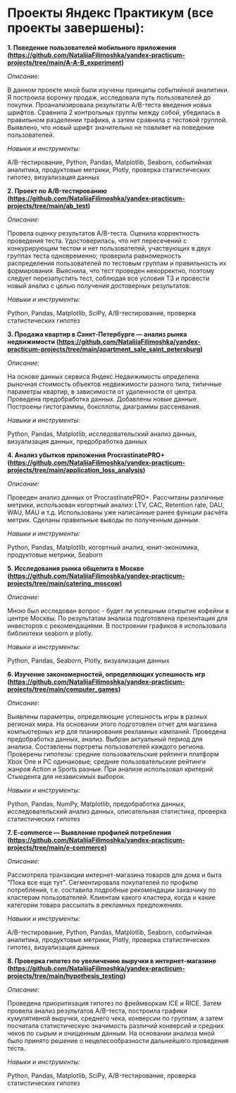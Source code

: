 # Проекты Яндекс Практикум (все проекты завершены):

**1. Поведение пользователей мобильного приложения (https://github.com/NataliiaFilimoshka/yandex-practicum-projects/tree/main/A-A-B_experiment)**

*Описание:*

В данном проекте мной были изучены принципы событийной аналитики. Я построила воронку продаж, исследовала путь пользователей до покупки. Проанализировала результаты A/B-теста введения новых шрифтов. Сравнила 2 контрольных группы между собой, убедилась в правильном разделении трафика, а затем сравнила с тестовой группой. Выявлено, что новый шрифт значительно не повлияет на поведение пользователей.

*Навыки и инструменты:*

A/B-тестирование, Python, Pandas, Matplotlib, Seaborn, событийная аналитика, продуктовые метрики, Plotly, проверка статистических гипотез, визуализация данных

**2. Проект по А/B-тестированию (https://github.com/NataliiaFilimoshka/yandex-practicum-projects/tree/main/ab_test)**

*Описание:*

Провела оценку результатов A/B-теста. Оценила корректность проведения теста. Удостоверилась, что нет пересечений с конкурирующим тестом и нет пользователей, участвующих в двух группах теста одновременно; проверила равномерность распределения пользователей по тестовым группам и правильность их формирования. Выяснила, что тест проведен некорректно, поэтому следует перезапустить тест, соблюдая все условия ТЗ и провести новый анализ с целью получения достоверных результатов.

*Навыки и инструменты:*

Python, Pandas, Matplotlib, SciPy, A/B-тестирование, проверка статистических гипотез

**3. Продажа квартир в Санкт-Петербурге — анализ рынка недвижимости (https://github.com/NataliiaFilimoshka/yandex-practicum-projects/tree/main/apartment_sale_saint_petersburg)**

*Описание:*

На основе данных сервиса Яндекс.Недвижимость определена рыночная стоимость объектов недвижимости разного типа, типичные параметры квартир, в зависимости от удаленности от центра. Проведена предобработка данных. Добавлены новые данные. Построены гистограммы, боксплоты, диаграммы рассеивания. 

*Навыки и инструменты:*

Python, Pandas, Matplotlib, исследовательский анализ данных, визуализация данных, предобработка данных

**4. Анализ убытков приложения ProcrastinatePRO+ (https://github.com/NataliiaFilimoshka/yandex-practicum-projects/tree/main/application_loss_analysis)**

*Описание:*

Проведен анализ данных от ProcrastinatePRO+. Рассчитаны различные метрики, использован когортный анализ: LTV, CAC, Retention rate, DAU, WAU, MAU и т.д. Использованы уже написанные ранее функции расчёта метрик. Сделаны правильные выводы по полученным данным.

*Навыки и инструменты:*

Python, Pandas, Matplotlib, когортный анализ, юнит-экономика, продуктовые метрики, Seaborn

**5. Исследования рынка общепита в Москве (https://github.com/NataliiaFilimoshka/yandex-practicum-projects/tree/main/catering_moscow)**

*Описание:*

Мною был исследован вопрос - будет ли успешным открытие кофейни в центре Москвы. По результатам анализа подготовлена презентация для инвесторов с рекомендациями. В построении графиков я использовала библиотеки seaborn и plotly. 

*Навыки и инструменты:*

Python, Pandas, Seaborn, Plotly, визуализация данных

**6. Изучение закономерностей, определяющих успешность игр (https://github.com/NataliiaFilimoshka/yandex-practicum-projects/tree/main/computer_games)**

*Описание:*

Выявлены параметры, определяющие успешность игры в разных регионах мира. На основании этого подготовлен отчет для магазина компьютерных игр для планирования рекламных кампаний. Проведена предобработка данных, анализ. Выбран актуальный период для анализа. Составлены портреты пользователей каждого региона. Проверены гипотезы: средние пользовательские рейтинги платформ Xbox One и PC одинаковые; средние пользовательские рейтинги жанров Action и Sports разные. При анализе использовал критерий Стьюдента для независимых выборок. 

*Навыки и инструменты:*

Python, Pandas, NumPy, Matplotlib, предобработка данных, исследовательский анализ данных, описательная статистика, проверка статистических гипотез

**7. E-commerce — Выявление профилей потребления (https://github.com/NataliiaFilimoshka/yandex-practicum-projects/tree/main/e-commerce)**

*Описание:*

Рассмотрела транзакции интернет-магазина товаров для дома и быта "Пока все еще тут". Сегментировала покупателей по профилю потребления, т.е. составила подробные рекомендации заказчику по кластерам пользователей. Клиентам какого кластера, когда и какие категории товара рассылать в рекламных предложениях.

*Навыки и инструменты:*

A/B-тестирование, Python, Pandas, Matplotlib, Seaborn, событийная аналитика, продуктовые метрики, Plotly, проверка статистических гипотез, визуализация данных

**8. Проверка гипотез по увеличению выручки в интернет-магазине (https://github.com/NataliiaFilimoshka/yandex-practicum-projects/tree/main/hypothesis_testing)**

*Описание:*

Проведена приоритизация гипотез по фреймворкам ICE и RICE. Затем провела анализ результатов A/B-теста, построила графики кумулятивной выручки, среднего чека, конверсии по группам, а затем посчитала статистическую значимость различий конверсий и средних чеков по сырым и очищенным данным. На основании анализа мной было принято решение о нецелесообразности дальнейшего проведения теста.

*Навыки и инструменты:*

Python, Pandas, Matplotlib, SciPy, A/B-тестирование, проверка статистических гипотез

